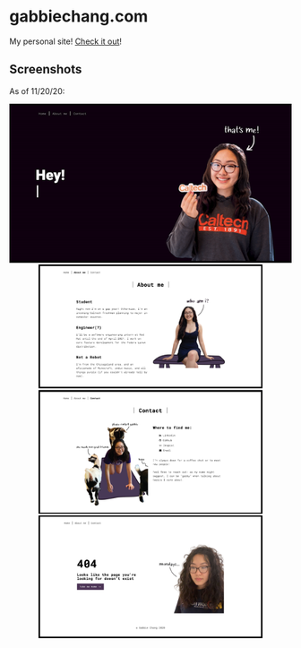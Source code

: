 # gabbiechang.com
My personal site!
[Check it out](http://www.gabbiechang.com/)!

## Screenshots
As of 11/20/20:

<p align="center">
    <img src="https://github.com/gabbiechang/gabbiechang.github.io/blob/master/Screenshots/portfolioHome.gif">
    <img src="https://github.com/gabbiechang/gabbiechang.github.io/blob/master/Screenshots/about.png" width="400">
    <img src="https://github.com/gabbiechang/gabbiechang.github.io/blob/master/Screenshots/contact.png" width="400">
    <img src="https://github.com/gabbiechang/gabbiechang.github.io/blob/master/Screenshots/404.png" width="400">
</p>
